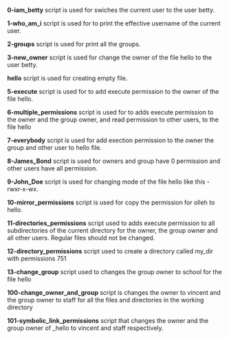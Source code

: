 **0-iam_betty** script is used for swiches the current user to the user betty.

**1-who_am_i** script is used for to print the effective username of the current user.

**2-groups** script is used for print all the groups.

**3-new_owner** script is used for change the owner of the file hello to the user betty.

**hello** script is used for creating empty file.

**5-execute** script is used for to add execute permission to the owner of the file hello.

**6-multiple_permissions** script is used for to adds execute permission to the owner and the group owner, and read permission to other users, to the file hello

**7-everybody** script is used for add exection permission to the owner the group and other user to hello file.

**8-James_Bond** script is used for owners and group have 0 permission and other users have all permission.

**9-John_Doe** script is used for changing mode of the file hello like this -rwxr-x-wx.

**10-mirror_permissions** script is used for copy the permission for olleh to hello.

**11-directories_permissions** script used to adds execute permission to all subdirectories of the current directory for the owner, the group owner and all other users. Regular files should not be changed.

**12-directory_permissions** script used to create a directory called my_dir with permissions 751

**13-change_group** script used to  changes the group owner to school for the file hello

**100-change_owner_and_group** script is changes the owner to vincent and the group owner to staff for all the files and directories in the working directory

**101-symbolic_link_permissions** script that changes the owner and the group owner of _hello to vincent and staff respectively.